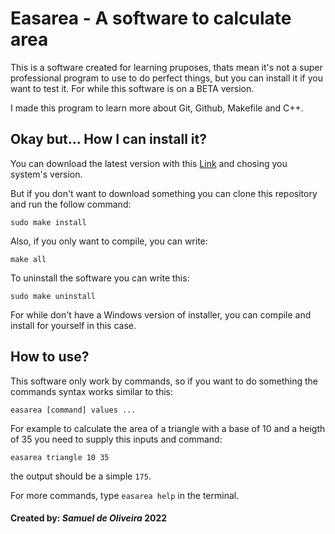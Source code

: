 # Easarea - A software to calculate area

This is a software created for learning pruposes, thats mean it's not
a super professional program to use to do perfect things, but you can
install it if you want to test it. For while this software is on a BETA
version.

I made this program to learn more about Git, Github, Makefile and C++.

## Okay but... How I can install it?

You can download the latest version with this [Link](https://github.com/Samuel-de-Oliveira/Easarea/releases/tag/v0.1)
and chosing you system's version.

But if you don't want to download something you can clone this repository
and run the follow command:

	sudo make install

Also, if you only want to compile, you can write:

	make all

To uninstall the software you can write this:

	sudo make uninstall

For while don't have a Windows version of installer, you can compile
and install for yourself in this case.

## How to use?

This software only work by commands, so if you want to do something the
commands syntax works similar to this:

	easarea [command] values ...

For example to calculate the area of a triangle with a base of 10 and
a heigth of 35 you need to supply this inputs and command:

	easarea triangle 10 35

the output should be a simple `175`.

For more commands, type `easarea help` in the terminal.

#### Created by: *Samuel de Oliveira* 2022
